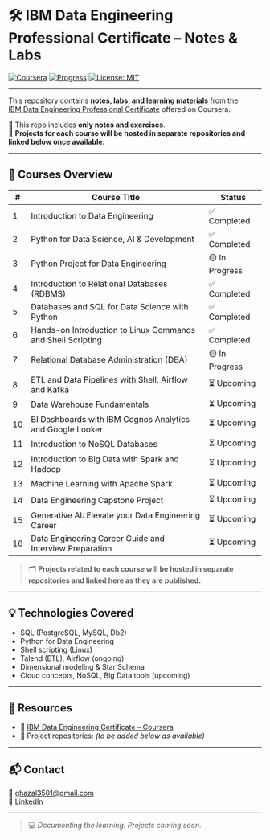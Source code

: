 # 🛠 IBM Data Engineering Professional Certificate – Notes & Labs

[![Coursera](https://img.shields.io/badge/Coursera-IBM%20Data%20Engineering-blue?logo=coursera)](https://www.coursera.org/professional-certificates/ibm-data-engineer)
[![Progress](https://img.shields.io/badge/Status-In%20Progress-yellow)](#)
[![License: MIT](https://img.shields.io/badge/License-MIT-green.svg)](https://opensource.org/licenses/MIT)

---

This repository contains **notes, labs, and learning materials** from the  
[IBM Data Engineering Professional Certificate](https://www.coursera.org/professional-certificates/ibm-data-engineer) offered on Coursera.

🧪 This repo includes **only notes and exercises**.  
🔗 **Projects for each course will be hosted in separate repositories and linked below once available.**

---

## 📘 Courses Overview

| #  | Course Title                                                                                         | Status          |
|----|------------------------------------------------------------------------------------------------------|-----------------|
| 1  | Introduction to Data Engineering                                                                     | ✅ Completed   |
| 2  | Python for Data Science, AI & Development                                                            | ✅ Completed   |
| 3  | Python Project for Data Engineering                                                                  | 🟡 In Progress |
| 4  | Introduction to Relational Databases (RDBMS)                                                         | ✅ Completed   |
| 5  | Databases and SQL for Data Science with Python                                                       | ✅ Completed   |
| 6  | Hands-on Introduction to Linux Commands and Shell Scripting                                          | ✅ Completed   |
| 7  | Relational Database Administration (DBA)                                                             | 🟡 In Progress |
| 8  | ETL and Data Pipelines with Shell, Airflow and Kafka                                                 | ⏳ Upcoming    |
| 9  | Data Warehouse Fundamentals                                                                          | ⏳ Upcoming    |
| 10 | BI Dashboards with IBM Cognos Analytics and Google Looker                                            | ⏳ Upcoming    |
| 11 | Introduction to NoSQL Databases                                                                      | ⏳ Upcoming    |
| 12 | Introduction to Big Data with Spark and Hadoop                                                       | ⏳ Upcoming    |
| 13 | Machine Learning with Apache Spark                                                                   | ⏳ Upcoming    |
| 14 | Data Engineering Capstone Project                                                                    | ⏳ Upcoming    |
| 15 | Generative AI: Elevate your Data Engineering Career                                                  | ⏳ Upcoming    |
| 16 | Data Engineering Career Guide and Interview Preparation                                              | ⏳ Upcoming    |

> 🗂️ **Projects related to each course will be hosted in separate repositories and linked here as they are published.**

---
## 💡 Technologies Covered

- SQL (PostgreSQL, MySQL, Db2)
- Python for Data Engineering
- Shell scripting (Linux)
- Talend (ETL), Airflow (ongoing)
- Dimensional modeling & Star Schema
- Cloud concepts, NoSQL, Big Data tools (upcoming)

---

## 🔗 Resources

- 📘 [IBM Data Engineering Certificate – Coursera](https://www.coursera.org/professional-certificates/ibm-data-engineer)
- 💼 Project repositories: *(to be added below as available)*

---

## 📬 Contact

📧 [ghazal3501@gmail.com](mailto:ghazal3501@gmail.com)  
🔗 [LinkedIn](https://linkedin.com/in/ghazaleashar)

---

> 💻 *Documenting the learning. Projects coming soon.*
